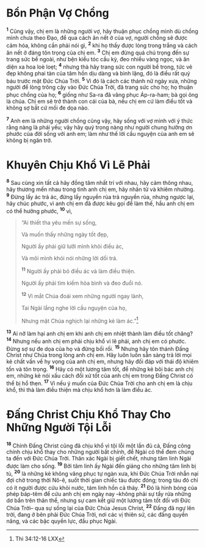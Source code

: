 # Bổn Phận Vợ Chồng
<sup><b>1</b></sup> Cũng vậy, chị em là những người vợ, hãy thuận phục chồng mình dù chồng mình chưa theo Ðạo, để qua cách ăn nết ở của vợ, người chồng sẽ được cảm hóa, không cần phải nói gì, <sup><b>2</b></sup> khi họ thấy được lòng trong trắng và cách ăn nết ở đáng tôn trọng của chị em. <sup><b>3</b></sup> Chị em đừng quá chú trọng đến sự trang sức bề ngoài, như bện kiểu tóc cầu kỳ, đeo nhiều vàng ngọc, và ăn diện xa hoa loè loẹt; <sup><b>4</b></sup> nhưng thà hãy trang sức con người bề trong, tức vẻ đẹp không phai tàn của tâm hồn dịu dàng và bình lặng, đó là điều rất quý báu trước mặt Ðức Chúa Trời. <sup><b>5</b></sup> Vì đó là cách các thánh nữ ngày xưa, những người để lòng trông cậy vào Ðức Chúa Trời, đã trang sức cho họ; họ thuận phục chồng của họ; <sup><b>6</b></sup> giống như Sa-ra đã vâng phục Áp-ra-ham; bà gọi ông là chúa. Chị em sẽ trở thành con cái của bà, nếu chị em cứ làm điều tốt và không sợ bất cứ mối đe dọa nào.

<sup><b>7</b></sup> Anh em là những người chồng cũng vậy, hãy sống với vợ mình với ý thức rằng nàng là phái yếu; vậy hãy quý trọng nàng như người chung hưởng ơn phước của đời sống với anh em; làm như thế lời cầu nguyện của anh em sẽ không bị ngăn trở.

# Khuyên Chịu Khổ Vì Lẽ Phải
<sup><b>8</b></sup> Sau cùng xin tất cả hãy đồng tâm nhất trí với nhau, hãy cảm thông nhau, hãy thương mến nhau trong tình anh chị em, hãy nhân từ và khiêm nhường. <sup><b>9</b></sup> Ðừng lấy ác trả ác, đừng lấy nguyền rủa trả nguyền rủa, nhưng ngược lại, hãy chúc phước, vì anh chị em đã được kêu gọi để làm thế, hầu anh chị em có thể hưởng phước, <sup><b>10</b></sup> vì,

> “Ai thiết tha yêu mến sự sống,
> 
> Và muốn thấy những ngày tốt đẹp,
> 
> Người ấy phải giữ lưỡi mình khỏi điều ác,
> 
> Và môi mình khỏi nói những lời dối trá.
> 
> <sup><b>11</b></sup> Người ấy phải bỏ điều ác và làm điều thiện.
> 
> Người ấy phải tìm kiếm hòa bình và đeo đuổi nó.
> 
> <sup><b>12</b></sup> Vì mắt Chúa đoái xem những người ngay lành,
> 
> Tai Ngài lắng nghe lời cầu nguyện của họ,
> 
> Nhưng mặt Chúa nghịch lại những kẻ làm ác.”[^1@-ccdcffc0-b8f0-439c-87a1-9eec37afcc5c]

<sup><b>13</b></sup> Ai nỡ làm hại anh chị em khi anh chị em nhiệt thành làm điều tốt chăng? <sup><b>14</b></sup> Nhưng nếu anh chị em phải chịu khổ vì lẽ phải, anh chị em có phước. Ðừng sợ sự đe dọa của họ và đừng bối rối. <sup><b>15</b></sup> Nhưng hãy tôn thánh Ðấng Christ như Chúa trong lòng anh chị em. Hãy luôn luôn sẵn sàng trả lời mọi kẻ chất vấn về hy vọng của anh chị em, nhưng hãy đối đáp với thái độ khiêm tốn và tôn trọng. <sup><b>16</b></sup> Hãy có một lương tâm tốt, để những kẻ bôi bác anh chị em, những kẻ nói xấu cách đối xử tốt của anh chị em trong Ðấng Christ có thể bị hổ thẹn. <sup><b>17</b></sup> Vì nếu ý muốn của Ðức Chúa Trời cho anh chị em là chịu khổ, thì thà làm điều thiện mà chịu khổ hơn là làm điều ác.

# Ðấng Christ Chịu Khổ Thay Cho Những Người Tội Lỗi
<sup><b>18</b></sup> Chính Ðấng Christ cũng đã chịu khổ vì tội lỗi một lần đủ cả, Ðấng công chính chịu khổ thay cho những người bất chính, để Ngài có thể đem chúng ta đến với Ðức Chúa Trời. Thân xác Ngài bị giết chết, nhưng tâm linh Ngài được làm cho sống. <sup><b>19</b></sup> Bởi tâm linh ấy Ngài đến giảng cho những tâm linh bị tù, <sup><b>20</b></sup> là những kẻ không vâng phục tự ngàn xưa, khi Ðức Chúa Trời nhẫn nại đợi chờ trong thời Nô-ê, suốt thời gian chiếc tàu được đóng; trong tàu đó chỉ có ít người được cứu khỏi nước, tám linh hồn cả thảy. <sup><b>21</b></sup> Ðó là hình bóng của phép báp-têm để cứu anh chị em ngày nay –không phải sự tẩy rửa những dơ bẩn trên thân thể, nhưng sự cam kết giữ một lương tâm tốt đối với Ðức Chúa Trời– qua sự sống lại của Ðức Chúa Jesus Christ, <sup><b>22</b></sup> Ðấng đã ngự lên trời, đang ở bên phải Ðức Chúa Trời, nơi các vị thiên sứ, các đấng quyền năng, và các bậc quyền lực, đầu phục Ngài.

[^1@-ccdcffc0-b8f0-439c-87a1-9eec37afcc5c]: Thi 34:12-16 LXX